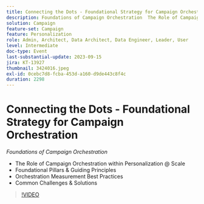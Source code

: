 ```yaml
---
title: Connecting the Dots - Foundational Strategy for Campaign Orchestration
description: Foundations of Campaign Orchestration  The Role of Campaign Orchestration within Personalization @ Scale  Foundational Pillars & Guiding Principles  Orchestration Measurement Best Practices  Common Challenges & Solutions
solution: Campaign
feature-set: Campaign
feature: Personalization
role: Admin, Architect, Data Architect, Data Engineer, Leader, User
level: Intermediate
doc-type: Event
last-substantial-update: 2023-09-15
jira: KT-13927
thumbnail: 3424016.jpeg
exl-id: 0cebc7d8-fcba-453d-a160-d9de443c8f4c
duration: 2298
---
```

# Connecting the Dots - Foundational Strategy for Campaign Orchestration

*Foundations of Campaign Orchestration*

* The Role of Campaign Orchestration within Personalization @ Scale
* Foundational Pillars & Guiding Principles
* Orchestration Measurement Best Practices
* Common Challenges & Solutions

>[!VIDEO](https://video.tv.adobe.com/v/3424016/?learn=on)
